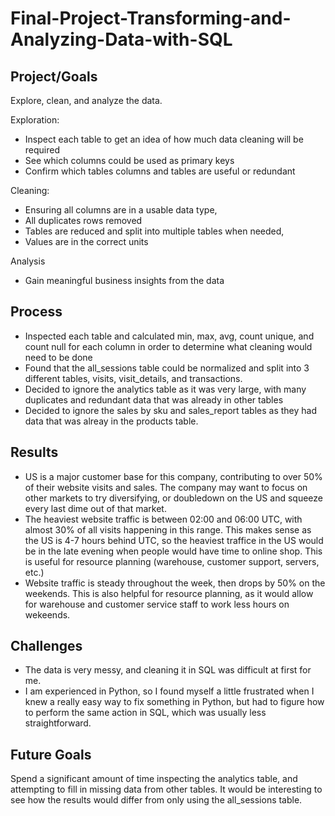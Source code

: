 # Final-Project-Transforming-and-Analyzing-Data-with-SQL

## Project/Goals
Explore, clean, and analyze the data.  

Exploration: 
- Inspect each table to get an idea of how much data cleaning will be required
- See which columns could be used as primary keys
- Confirm which tables columns and tables are useful or redundant

Cleaning: 
- Ensuring all columns are in a usable data type, 
- All duplicates rows removed 
- Tables are reduced and split into multiple tables when needed, 
- Values are in the correct units 

Analysis
- Gain meaningful business insights from the data

## Process
- Inspected each table and calculated min, max, avg, count unique, and count null for each column in order to determine what cleaning would need to be done
- Found that the all_sessions table could be normalized and split into 3 different tables, visits, visit_details, and transactions. 
- Decided to ignore the analytics table as it was very large, with many duplicates and redundant data that was already in other tables
- Decided to ignore the sales by sku and sales_report tables as they had data that was alreay in the products table.
###

## Results
- US is a major customer base for this company, contributing to over 50% of their website visits and sales.  The company may want to focus on other markets to try diversifying, or doubledown on the US and squeeze every last dime out of that market.
- The heaviest website traffic is between 02:00 and 06:00 UTC, with almost 30% of all visits happening in this range.  This makes sense as the US is 4-7 hours behind UTC, so the heaviest traffice in the US would be in the late evening when people would have time to online shop.  This is useful for resource planning (warehouse, customer support, servers, etc.)
- Website traffic is steady throughout the week, then drops by 50% on the weekends.  This is also helpful for resource planning, as it would allow for warehouse and customer service staff to work less hours on wekeends.

## Challenges 
- The data is very messy, and cleaning it in SQL was difficult at first for me.
- I am experienced in Python, so I found myself a little frustrated when I knew a really easy way to fix something in Python, but had to figure how to perform the same action in SQL, which was usually less straightforward.

## Future Goals
Spend a significant amount of time inspecting the analytics table, and attempting to fill in missing data from other tables.  It would be interesting to see how the results would differ from only using the all_sessions table.

